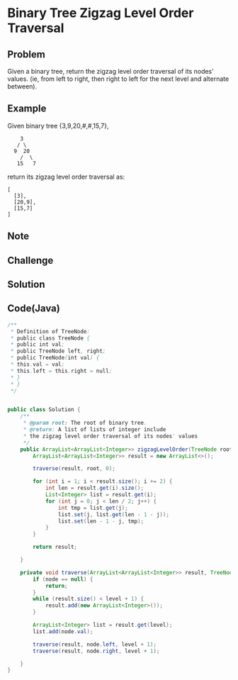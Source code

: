 Binary Tree Zigzag Level Order Traversal
===



Problem
-------

Given a binary tree, return the zigzag level order traversal of its nodes' values. (ie, from left to right, then right to left for the next level and alternate between).

Example
-------

Given binary tree {3,9,20,#,#,15,7},

        3
       / \
      9  20
        /  \
       15   7
 

return its zigzag level order traversal as:

    [
      [3],
      [20,9],
      [15,7]
    ]

Note
---------

Challenge
---------

Solution
--------


Code(Java)
----------

```java
/**
 * Definition of TreeNode:
 * public class TreeNode {
 * public int val;
 * public TreeNode left, right;
 * public TreeNode(int val) {
 * this.val = val;
 * this.left = this.right = null;
 * }
 * }
 */


public class Solution {
    /**
     * @param root: The root of binary tree.
     * @return: A list of lists of integer include
     * the zigzag level order traversal of its nodes' values
     */
    public ArrayList<ArrayList<Integer>> zigzagLevelOrder(TreeNode root) {
        ArrayList<ArrayList<Integer>> result = new ArrayList<>();

        traverse(result, root, 0);

        for (int i = 1; i < result.size(); i += 2) {
            int len = result.get(i).size();
            List<Integer> list = result.get(i);
            for (int j = 0; j < len / 2; j++) {
                int tmp = list.get(j);
                list.set(j, list.get(len - 1 - j));
                list.set(len - 1 - j, tmp);
            }
        }

        return result;

    }

    private void traverse(ArrayList<ArrayList<Integer>> result, TreeNode node, int level) {
        if (node == null) {
            return;
        }
        while (result.size() < level + 1) {
            result.add(new ArrayList<Integer>());
        }

        ArrayList<Integer> list = result.get(level);
        list.add(node.val);

        traverse(result, node.left, level + 1);
        traverse(result, node.right, level + 1);

    }
}

```
